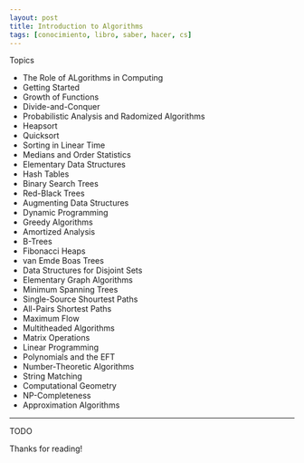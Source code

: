 ```yaml
---
layout: post
title: Introduction to Algorithms
tags: [conocimiento, libro, saber, hacer, cs]
---
```


<!--Resumen-->

Topics 

- The Role of ALgorithms in Computing
- Getting Started
- Growth of Functions
- Divide-and-Conquer
- Probabilistic Analysis and Radomized Algorithms
- Heapsort
- Quicksort
- Sorting in Linear Time
- Medians and Order Statistics
- Elementary Data Structures
- Hash Tables
- Binary Search Trees
- Red-Black Trees
- Augmenting Data Structures
- Dynamic Programming
- Greedy Algorithms
- Amortized Analysis
- B-Trees
- Fibonacci Heaps
- van Emde Boas Trees
- Data Structures for Disjoint Sets
- Elementary Graph Algorithms
- Minimum Spanning Trees
- Single-Source Shourtest Paths
- All-Pairs Shortest Paths
- Maximum Flow
- Multitheaded Algorithms
- Matrix Operations
- Linear Programming
- Polynomials and the EFT
- Number-Theoretic Algorithms
- String Matching
- Computational Geometry
- NP-Completeness
- Approximation Algorithms

---

<!--more-->
TODO
  
Thanks for reading!